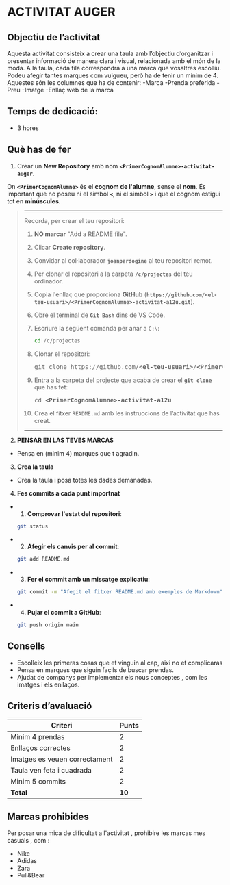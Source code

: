 # ACTIVITAT AUGER

## Objectiu de l’activitat

Aquesta activitat consisteix a crear una taula amb l’objectiu d’organitzar i presentar informació de manera clara i visual, relacionada amb el món de la moda. A la taula, cada fila correspondrà a una marca que vosaltres escolliu. Podeu afegir tantes marques com vulgueu, però ha de tenir un mínim de 4. Aquestes són les columnes que ha de contenir:
    -Marca
    -Prenda preferida
    -Preu
    -Imatge
    -Enllaç web de la marca

## Temps de dedicació:

* 3 hores

## Què has de fer

1. Crear un **New Repository** amb nom **`<PrimerCognomAlumne>-activitat-auger`**.

 On **`<PrimerCognomAlumne>`** és el **cognom de l'alumne**, sense el **nom**. És important que no poseu ni el simbol **`<`**, ni el simbol **`>`** i que el cognom estigui tot en **minúscules**.

 > <hr>
> Recorda, per crear el teu repositori:
>
> 1. **NO marcar** "Add a README file".
> 
> 1. Clicar **Create repository**.
> 
> 1. Convidar al col·laborador **`joanpardogine`** al teu repositori remot.
> 
> 1. Per clonar el repositori a la carpeta **`/c/projectes`** del teu ordinador.
> 
> 1. Copia l'enllaç que proporciona **GitHub** (**`https://github.com/<el-teu-usuari>/<PrimerCognomAlumne>-activitat-a12u.git`**).
> 
> 1. Obre el terminal de **`Git Bash`** dins de VS Code.
>
> 1. Escriure la següent comanda per anar a `C:\`:
>       ```bash
>       cd /c/projectes
>       ```
> 1. Clonar el repositori:
>       <pre>git clone https://github.com/<b>&lt;el-teu-usuari></b>/<b>&lt;PrimerCognomAlumne></b>-activitat-a12u.git</pre>
> 1. Entra a la carpeta del projecte que acaba de crear el **`git clone`** que has fet:
>       <pre>cd <b>&lt;PrimerCognomAlumne>-activitat-a12u</b></pre>
> 
> 1. Crea el fitxer `README.md` amb les instruccions de l’activitat que has creat.
>
> <hr>

2. **PENSAR EN LAS TEVES MARCAS**
 - Pensa en (minim 4) marques que t agradin.

3. **Crea la taula**
 - Crea la taula i posa totes les dades demanadas.

4. **Fes commits a cada punt importnat**
 - 1. **Comprovar l'estat del repositori**:
   ```bash
   git status
   ```
 - 2. **Afegir els canvis per al commit**:
   ```bash
   git add README.md
   ```
 - 3. **Fer el commit amb un missatge explicatiu**:
   ```bash
   git commit -m "Afegit el fitxer README.md amb exemples de Markdown"
   ```
 - 4. **Pujar el commit a GitHub**:
   ```bash
   git push origin main

## Consells

- Escolleix les primeras cosas que et vinguin al cap, aixi no et complicaras
- Pensa en marques que siguin façils de buscar prendas.
- Ajudat de companys per implementar els nous conceptes , com les imatges i els enllaços.

## Criteris d’avaluació

|Criteri                                | Punts |
|---------------------------------------|-------|
| Minim 4 prendas                       | 2     |
| Enllaços correctes                    | 2     |
| Imatges es veuen correctament         | 2     |
| Taula ven feta i cuadrada             | 2     |
| Minim 5 commits                       | 2     |
| **Total**                             | **10**|

## Marcas prohibides 

Per posar una mica de dificultat a l'activitat , prohibire les marcas mes casuals , com :

- Nike
- Adidas
- Zara
- Pull&Bear

 


